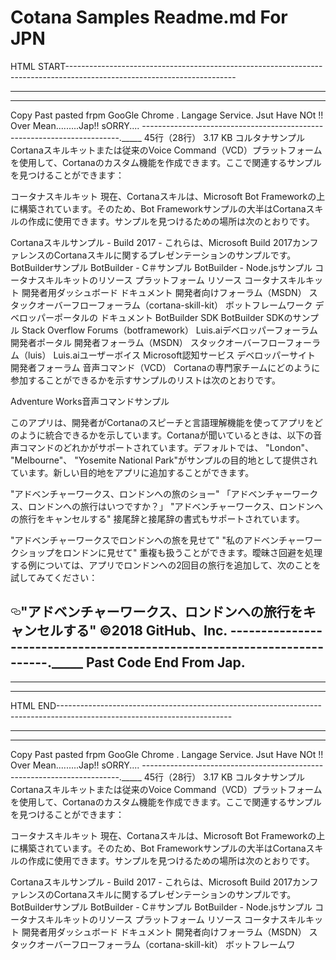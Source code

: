 # Cotana Samples Readme.md  For JPN

HTML START------------------------------------------------------------------------------------------------------------------------






<hr>
<hr>
<p>Copy Past pasted frpm GooGle Chrome . Langage Service. Jsut Have  NOt !! Over  Mean.........Jap!!    sORRY....
------------------------------------------------------------------------._____
45行（28行）  3.17 KB
コルタナサンプル
Cortanaスキルキットまたは従来のVoice Command（VCD）プラットフォームを使用して、Cortanaのカスタム機能を作成できます。ここで関連するサンプルを見つけることができます：</p>
<p>コータナスキルキット
現在、Cortanaスキルは、Microsoft Bot Frameworkの上に構築されています。そのため、Bot Frameworkサンプルの大半はCortanaスキルの作成に使用できます。サンプルを見つけるための場所は次のとおりです。</p>
<p>Cortanaスキルサンプル - Build 2017 - これらは、Microsoft Build 2017カンファレンスのCortanaスキルに関するプレゼンテーションのサンプルです。
BotBuilderサンプル
BotBuilder - C＃サンプル
BotBuilder - Node.jsサンプル
コータナスキルキットのリソース
プラットフォーム	リソース
コータナスキルキット	開発者用ダッシュボード
ドキュメント
開発者向けフォーラム（MSDN）
スタックオーバーフローフォーラム（cortana-skill-kit）
ボットフレームワーク	デベロッパーポータルの
ドキュメント
BotBuilder SDK
BotBuilder SDKのサンプル
Stack Overflow Forums（botframework）
Luis.aiデベロッパーフォーラム	開発者ポータル
開発者フォーラム（MSDN）
スタックオーバーフローフォーラム（luis）
Luis.aiユーザーボイス
Microsoft認知サービス	デベロッパーサイト
開発者フォーラム
音声コマンド（VCD）
Cortanaの専門家チームにどのように参加することができるかを示すサンプルのリストは次のとおりです。</p>
<p>Adventure Works音声コマンドサンプル</p>
<p>このアプリは、開発者がCortanaのスピーチと言語理解機能を使ってアプリをどのように統合できるかを示しています。Cortanaが聞いているときは、以下の音声コマンドのどれかがサポートされています。デフォルトでは、 "London"、 "Melbourne"、 "Yosemite National Park"がサンプルの目的地として提供されています。新しい目的地をアプリに追加することができます。</p>
<p>"アドベンチャーワークス、ロンドンへの旅のショー"
「アドベンチャーワークス、ロンドンへの旅行はいつですか？」
"アドベンチャーワークス、ロンドンへの旅行をキャンセルする"
接尾辞と接尾辞の書式もサポートされています。</p>
<p>"アドベンチャーワークスでロンドンへの旅を見せて"
"私のアドベンチャーワークショップをロンドンに見せて"
重複も扱うことができます。曖昧さ回避を処理する例については、アプリでロンドンへの2回目の旅行を追加して、次のことを試してみてください：</p>
<h2><a href="#アドベンチャーワークスロンドンへの旅行をキャンセルする2018-githubinc------------------------------------------------------------------------_____past-code-end--from-jap" aria-hidden="true" class="anchor" id="user-content-アドベンチャーワークスロンドンへの旅行をキャンセルする2018-githubinc------------------------------------------------------------------------_____past-code-end--from-jap"><svg aria-hidden="true" class="octicon octicon-link" height="16" version="1.1" viewBox="0 0 16 16" width="16"><path fill-rule="evenodd" d="M4 9h1v1H4c-1.5 0-3-1.69-3-3.5S2.55 3 4 3h4c1.45 0 3 1.69 3 3.5 0 1.41-.91 2.72-2 3.25V8.59c.58-.45 1-1.27 1-2.09C10 5.22 8.98 4 8 4H4c-.98 0-2 1.22-2 2.5S3 9 4 9zm9-3h-1v1h1c1 0 2 1.22 2 2.5S13.98 12 13 12H9c-.98 0-2-1.22-2-2.5 0-.83.42-1.64 1-2.09V6.25c-1.09.53-2 1.84-2 3.25C6 11.31 7.55 13 9 13h4c1.45 0 3-1.69 3-3.5S14.5 6 13 6z"></path></svg></a>"アドベンチャーワークス、ロンドンへの旅行をキャンセルする"
©2018 GitHub、Inc.
------------------------------------------------------------------------._____
Past Code End  From Jap.</h2>
<hr>
<hr>






HTML   END-------------------------------------------------------------------------------------------------------------------------









--------------------------------------------------------------------------------------------------------------------------------
--------------------------------------------------------------------------------------------------------------------------------

Copy Past pasted frpm GooGle Chrome . Langage Service. Jsut Have  NOt !! Over  Mean.........Jap!!    sORRY....
------------------------------------------------------------------------._____
45行（28行）  3.17 KB
コルタナサンプル
Cortanaスキルキットまたは従来のVoice Command（VCD）プラットフォームを使用して、Cortanaのカスタム機能を作成できます。ここで関連するサンプルを見つけることができます：

コータナスキルキット
現在、Cortanaスキルは、Microsoft Bot Frameworkの上に構築されています。そのため、Bot Frameworkサンプルの大半はCortanaスキルの作成に使用できます。サンプルを見つけるための場所は次のとおりです。

Cortanaスキルサンプル - Build 2017 - これらは、Microsoft Build 2017カンファレンスのCortanaスキルに関するプレゼンテーションのサンプルです。
BotBuilderサンプル
BotBuilder - C＃サンプル
BotBuilder - Node.jsサンプル
コータナスキルキットのリソース
プラットフォーム	リソース
コータナスキルキット	開発者用ダッシュボード
ドキュメント
開発者向けフォーラム（MSDN）
スタックオーバーフローフォーラム（cortana-skill-kit）
ボットフレームワ
